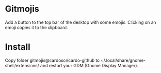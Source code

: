 # Gitmojis
Add a button to the top bar of the desktop with some emojis. Clicking on an emoji copies it to the clipboard.

# Install
Copy folder gitmojis@cardosoricardo-github to ~/.local/share/gnome-shell/extensions/ and restart your GDM (Gnome Display Manager).
